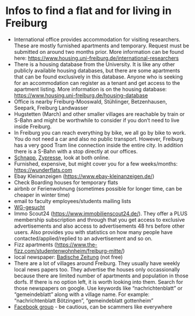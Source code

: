 # Infos to find a flat and for living in Freiburg

* International office provides accommodation for visiting researchers. These are mostly furnished apartments and temporary. Request must be submitted on around two months prior. More information can be found here: https://www.housing.uni-freiburg.de/international-researchers
* There is a housing database from the University. It is like any other publicly available housing databases, but there are some apartments that can be found exclusively in this database. Anyone who is seeking for an accommodation can register as a tenant and get access to the apartment listing. More information is on the housing database: https://www.housing.uni-freiburg.de/housing-database
* Office is nearby Freiburg-Mooswald, Stühlinger, Betzenhausen, Seepark, Freiburg Landwasser
* Hugstetten (March) and other smaller villages are reachable by train or S-Bahn and might be worthwhile to consider if you don’t need to live inside Freiburg.
* In Freiburg you can reach everything by bike, we all go by bike to work. You do not need a car and also no public transport. However, Freiburg has a very good Tram line connection inside the entire city. In addition there is a S-Bahn with a stop directly at our offices.
* [Schnapp](https://schnapp.de/), [Zypresse](https://www.zypresse.com), look at both online.
* Furnished, expensive, but might cover you for a few weeks/months: https://wunderflats.com
* Ebay Kleinanzeigen (https://www.ebay-kleinanzeigen.de/)
* Check Boarding houses for temporary flats
* airbnb or Ferienwohnung (sometimes possible for longer time, can be cheaper in winter time)
* email to faculty employees/students mailing lists
* [WG-gesucht](https://www.wg-gesucht.de/)
* Immo Scout24 (https://www.immobilienscout24.de/). They offer a PLUS membership subscription and through that you get access to exclusive advertisements and also access to advertisements 48 hrs before other users. Also provides you with statistics on how many people have contacted/applied/replied to an advertisement and so on.
* Fizz apartments (https://www.the-fizz.com/studentenwohnheim/freiburg-mitte/)
* local newspaper: [Badische Zeitung](https://www.badische-zeitung.de/) (not free)
* There are a lot of villages around Freiburg. They usually have weekly local news papers too. They advertise the houses only occassionally because there are limited number of apartments and population in those dorfs. If there is no option left, it is worth looking into them. Search for those newspapers on google. Use keywords like “nachrichtenblatt” or “gemeindeblatt” along with a village name. For example: “nachrichtenblatt Bötzingen”, “gemeindeblatt gottenheim”
* [Facebook group](https://www.facebook.com/groups/1538409486421945) - be cautious, can be scammers like everywhere
